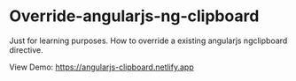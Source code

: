 # Override-angularjs-ng-clipboard

Just for learning purposes. How to override a existing angularjs ngclipboard directive.

View Demo: https://angularjs-clipboard.netlify.app

